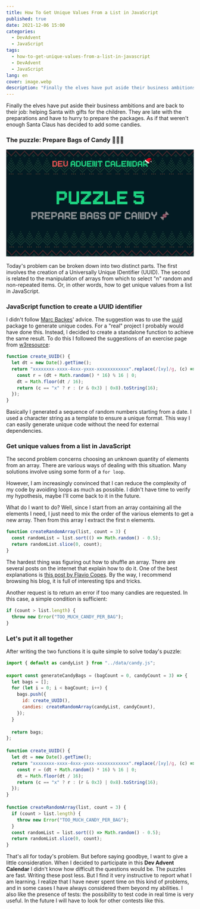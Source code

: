 ```yaml
---
title: How To Get Unique Values From a List in JavaScript
published: true
date: 2021-12-06 15:00
categories:
  - DevAdvent
  - JavaScript
tags:
  - how-to-get-unique-values-from-a-list-in-javascript
  - DevAdvent
  - JavaScript
lang: en
cover: image.webp
description: "Finally the elves have put aside their business ambitions and are back to their job: helping Santa with gifts for the children. They are late with the preparations and have to hurry to prepare the packages. As if that weren't enough Santa Claus has decided to add some candies."
---
```


Finally the elves have put aside their business ambitions and are back to their job: helping Santa with gifts for the children. They are late with the preparations and have to hurry to prepare the packages. As if that weren't enough Santa Claus has decided to add some candies.

### The puzzle: Prepare Bags of Candy 🍫🍬🍭

![Immagine](./cover.webp)

Today's problem can be broken down into two distinct parts. The first involves the creation of a Universally Unique IDentifier (UUID). The second is related to the manipulation of arrays from which to select "n" random and non-repeated items. Or, in other words, how to get unique values from a list in JavaScript.

### JavaScript function to create a UUID identifier

I didn't follow [Marc Backes](https://twitter.com/themarcba)' advice. The suggestion was to use the [uuid](https://www.npmjs.com/package/uuid) package to generate unique codes. For a "real" project I probably would have done this. Instead, I decided to create a standalone function to achieve the same result. To do this I followed the suggestions of an exercise page from [w3resource](https://www.w3resource.com/javascript-exercises/javascript-math-exercise-23.php):

```js
function create_UUID() {
  let dt = new Date().getTime();
  return "xxxxxxxx-xxxx-4xxx-yxxx-xxxxxxxxxxxx".replace(/[xy]/g, (c) => {
    const r = (dt + Math.random() * 16) % 16 | 0;
    dt = Math.floor(dt / 16);
    return (c == "x" ? r : (r & 0x3) | 0x8).toString(16);
  });
}
```

Basically I generated a sequence of random numbers starting from a date. I used a character string as a template to ensure a unique format. This way I can easily generate unique code without the need for external dependencies.

### Get unique values from a list in JavaScript

The second problem concerns choosing an unknown quantity of elements from an array. There are various ways of dealing with this situation. Many solutions involve using some form of a `for loop`.

However, I am increasingly convinced that I can reduce the complexity of my code by avoiding loops as much as possible. I didn't have time to verify my hypothesis, maybe I'll come back to it in the future.

What do I want to do? Well, since I start from an array containing all the elements I need, I just need to mix the order of the various elements to get a new array. Then from this array I extract the first n elements.

```js
function createRandomArray(list, count = 3) {
  const randomList = list.sort(() => Math.random() - 0.5);
  return randomList.slice(0, count);
}
```

The hardest thing was figuring out how to shuffle an array. There are several posts on the internet that explain how to do it. One of the best explanations is [this post by Flavio Copes](https://flaviocopes.com/how-to-shuffle-array-javascript/). By the way, I recommend browsing his blog, it is full of interesting tips and tricks.

Another request is to return an error if too many candies are requested. In this case, a simple condition is sufficient:

```js
if (count > list.length) {
  throw new Error("TOO_MUCH_CANDY_PER_BAG");
}
```

### Let's put it all together

After writing the two functions it is quite simple to solve today's puzzle:

```js
import { default as candyList } from "../data/candy.js";

export const generateCandyBags = (bagCount = 0, candyCount = 3) => {
  let bags = [];
  for (let i = 0; i < bagCount; i++) {
    bags.push({
      id: create_UUID(),
      candies: createRandomArray(candyList, candyCount),
    });
  }

  return bags;
};

function create_UUID() {
  let dt = new Date().getTime();
  return "xxxxxxxx-xxxx-4xxx-yxxx-xxxxxxxxxxxx".replace(/[xy]/g, (c) => {
    const r = (dt + Math.random() * 16) % 16 | 0;
    dt = Math.floor(dt / 16);
    return (c == "x" ? r : (r & 0x3) | 0x8).toString(16);
  });
}

function createRandomArray(list, count = 3) {
  if (count > list.length) {
    throw new Error("TOO_MUCH_CANDY_PER_BAG");
  }
  const randomList = list.sort(() => Math.random() - 0.5);
  return randomList.slice(0, count);
}
```

That's all for today's problem. But before saying goodbye, I want to give a little consideration. When I decided to participate in this **Dev Advent Calendar** I didn't know how difficult the questions would be. The puzzles are fast. Writing these post less. But I find it very instructive to report what I am learning. I realize that I have never spent time on this kind of problems, and in some cases I have always considered them beyond my abilities. I also like the presence of tests: the possibility to test code in real time is very useful. In the future I will have to look for other contests like this.
